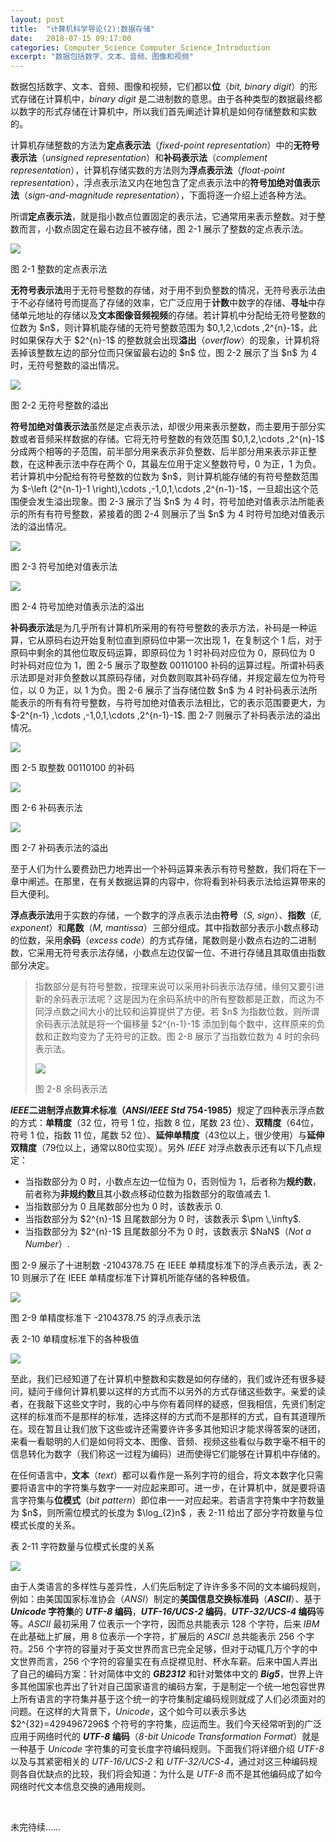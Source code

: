 ```yaml
---
layout: post
title:  "计算机科学导论(2):数据存储"
date:   2018-07-15 09:17:00
categories: Computer_Science Computer_Science_Introduction
excerpt: "数据包括数字、文本、音频、图像和视频"
---
```


<div class="post-style">

<p>数据包括数字、文本、音频、图像和视频，它们都以<strong>位</strong>（<em>bit, binary digit</em>）的形式存储在计算机中，<em>binary digit</em> 是二进制数的意思。由于各种类型的数据最终都以数字的形式存储在计算机中，所以我们首先阐述计算机是如何存储整数和实数的。</p>

<p>计算机存储整数的方法为<strong>定点表示法</strong>（<em>fixed-point representation</em>）中的<strong>无符号表示法</strong>（<em>unsigned representation</em>）和<strong>补码表示法</strong>（<em>complement representation</em>），计算机存储实数的方法则为<strong>浮点表示法</strong>（<em>float-point representation</em>），浮点表示法又内在地包含了定点表示法中的<strong>符号加绝对值表示法</strong>（<em>sign-and-magnitude representation</em>），下面将逐一介绍上述各种方法。</p>

<p>所谓<strong>定点表示法</strong>，就是指小数点位置固定的表示法，它通常用来表示整数。对于整数而言，小数点固定在最右边且不被存储，图 2-1 展示了整数的定点表示法。</p>

<p class="post-text-center"><img src="/assets/img/Natural_Science/Computer_Science/Introduction/fixed-point representation.png"></p>
<p class="post-text-tablename">图 2-1 整数的定点表示法</p>

<p><strong>无符号表示法</strong>用于无符号整数的存储，对于用不到负整数的情况，无符号表示法由于不必存储符号而提高了存储的效率，它广泛应用于<strong>计数</strong>中数字的存储、<strong>寻址</strong>中存储单元地址的存储以及<strong>文本图像音频视频</strong>的存储。若计算机中分配给无符号整数的位数为 $n$，则计算机能存储的无符号整数范围为  $0,1,2,\cdots ,2^{n}-1$，此时如果保存大于 $2^{n}-1$ 的整数就会出现<strong>溢出</strong>（<em>overflow</em>）的现象，计算机将丢掉该整数左边的部分位而只保留最右边的 $n$ 位，图 2-2 展示了当 $n$ 为 4 时，无符号整数的溢出情况。</p>

<p class="post-text-center"><img src="/assets/img/Natural_Science/Computer_Science/Introduction/overflow.png"></p>
<p class="post-text-tablename">图 2-2 无符号整数的溢出</p>

<p><strong>符号加绝对值表示法</strong>虽然是定点表示法，却很少用来表示整数，而主要用于部分实数或者音频采样数据的存储。它将无符号整数的有效范围 $0,1,2,\cdots ,2^{n}-1$ 分成两个相等的子范围，前半部分用来表示非负整数、后半部分用来表示非正整数，在这种表示法中存在两个 0，其最左位用于定义整数符号，0 为正，1 为负。若计算机中分配给有符号整数的位数为 $n$，则计算机能存储的有符号整数范围为  $-\left (2^{n-1}-1 \right),\cdots ,-1,0,1,\cdots ,2^{n-1}-1$，一旦超出这个范围便会发生溢出现象。图 2-3 展示了当 $n$ 为 4 时，符号加绝对值表示法所能表示的所有有符号整数，紧接着的图 2-4 则展示了当 $n$ 为 4 时符号加绝对值表示法的溢出情况。</p>

<p class="post-text-center"><img src="/assets/img/Natural_Science/Computer_Science/Introduction/sign-and-magnitude representation.png"></p>
<p class="post-text-tablename">图 2-3 符号加绝对值表示法</p>

<p class="post-text-center"><img src="/assets/img/Natural_Science/Computer_Science/Introduction/overflow 2.png"></p>
<p class="post-text-tablename">图 2-4 符号加绝对值表示法的溢出</p>

<p><strong>补码表示法</strong>是为几乎所有计算机所采用的有符号整数的表示方法，补码是一种运算，它从原码右边开始复制位直到原码位中第一次出现 1，在复制这个 1 后，对于原码中剩余的其他位取反码运算，即原码位为 1 时补码对应位为 0，原码位为 0 时补码对应位为 1，图 2-5 展示了取整数 00110100 补码的运算过程。所谓补码表示法即是对非负整数以其原码存储，对负数则取其补码存储，并规定最左位为符号位，以 0 为正，以 1 为负。图 2-6 展示了当存储位数 $n$ 为 4 时补码表示法所能表示的所有有符号整数，与符号加绝对值表示法相比，它的表示范围要更大，为 $-2^{n-1} ,\cdots ,-1,0,1,\cdots ,2^{n-1}-1$. 图 2-7 则展示了补码表示法的溢出情况。</p>

<p class="post-text-center"><img src="/assets/img/Natural_Science/Computer_Science/Introduction/complement operation.png"></p>
<p class="post-text-tablename">图 2-5 取整数 00110100 的补码</p>

<p class="post-text-center"><img src="/assets/img/Natural_Science/Computer_Science/Introduction/complement representation.png"></p>
<p class="post-text-tablename">图 2-6 补码表示法</p>

<p class="post-text-center"><img src="/assets/img/Natural_Science/Computer_Science/Introduction/overflow 3.png"></p>
<p class="post-text-tablename">图 2-7 补码表示法的溢出</p>

<p class="post-text-noindent">至于人们为什么要费劲巴力地弄出一个补码运算来表示有符号整数，我们将在下一章中阐述。在那里，在有关数据运算的内容中，你将看到补码表示法给运算带来的巨大便利。</p>

<p><strong>浮点表示法</strong>用于实数的存储，一个数字的浮点表示法由<strong>符号</strong>（<em>S, sign</em>）、<strong>指数</strong>（<em>E, exponent</em>）和<strong>尾数</strong>（<em>M, mantissa</em>）三部分组成。其中指数部分表示小数点移动的位数，采用<strong>余码</strong>（<em>excess code</em>）的方式存储，尾数则是小数点右边的二进制数，它采用无符号表示法存储，小数点左边仅留一位、不进行存储且其取值由指数部分决定。</p>

<blockquote>
指数部分是有符号整数，按理来说可以采用补码表示法存储，缘何又要引进新的余码表示法呢？这是因为在余码系统中的所有整数都是正数，而这为不同浮点数之间大小的比较和运算提供了方便。若 $n$ 为指数位数，则所谓余码表示法就是将一个偏移量 $2^{n-1}-1$ 添加到每个数中，这样原来的负数和正数均变为了无符号的正数。图 2-8 展示了当指数位数为 4 时的余码表示法。
<p class="post-text-center"><img src="/assets/img/Natural_Science/Computer_Science/Introduction/excess representation.png"></p>
<p class="post-text-tablename">图 2-8 余码表示法</p>
</blockquote>

<p class="post-text-noindent"><strong><em>IEEE</em>二进制浮点数算术标准（<em>ANSI/IEEE Std</em> 754-1985）</strong>规定了四种表示浮点数的方式：<strong>单精度</strong>（32 位，符号 1 位，指数 8 位，尾数 23 位）、<strong>双精度</strong>（64位，符号 1 位，指数 11 位，尾数 52 位）、<strong>延伸单精度</strong>（43位以上，很少使用）与<strong>延伸双精度</strong>（79位以上，通常以80位实现）。另外 <em>IEEE</em> 对浮点数表示还有以下几点规定：</p>

<ul>
<li>当指数部分为 0 时，小数点左边一位恒为 0，否则恒为 1，后者称为<strong>规约数</strong>，前者称为<strong>非规约数</strong>且其小数点移动位数为指数部分的取值减去 1.</li>
<li>当指数部分为 0 且尾数部分也为 0 时，该数表示 0.</li>
<li>当指数部分为 $2^{n}-1$ 且尾数部分为 0 时，该数表示 $\pm \,\infty$.</li>
<li>当指数部分为 $2^{n}-1$ 且尾数部分不为 0 时，该数表示 $NaN$（<em>Not a Number</em>）.</li>
</ul>

<p class="post-text-noindent">图 2-9 展示了十进制数 -2104378.75 在 IEEE 单精度标准下的浮点表示法，表 2-10 则展示了在 IEEE 单精度标准下计算机所能存储的各种极值。</p>

<p class="post-text-center"><img src="/assets/img/Natural_Science/Computer_Science/Introduction/floating-point representation.png"></p>
<p class="post-text-tablename">图 2-9 单精度标准下 -2104378.75 的浮点表示法</p>

<p class="post-text-tablename">表 2-10 单精度标准下的各种极值</p>
<p class="post-text-center"><img src="/assets/img/Natural_Science/Computer_Science/Introduction/extremum of float.png"></p>

<p>至此，我们已经知道了在计算机中整数和实数是如何存储的，我们或许还有很多疑问，疑问于缘何计算机要以这样的方式而不以另外的方式存储这些数字。亲爱的读者，在我敲下这些文字时，我的心中与你有着同样的疑惑，但我相信，先贤们制定这样的标准而不是那样的标准，选择这样的方式而不是那样的方式，自有其道理所在。现在暂且让我们放下这些或许还需要许许多多其他知识才能求得答案的谜团，来看一看聪明的人们是如何将文本、图像、音频、视频这些看似与数字毫不相干的信息转化为数字（我们称这一过程为编码）进而使得它们能够在计算机中存储的。</p>

<p>在任何语言中，<strong>文本</strong>（<em>text</em>）都可以看作是一系列字符的组合，将文本数字化只需要将语言中的字符集与数字一一对应起来即可。进一步，在计算机中，就是要将语言字符集与<strong>位模式</strong>（<em>bit pattern</em>）即位串一一对应起来。若语言字符集中字符数量为 $n$，则所需位模式的长度为 $\log_{2}n$ ，表 2-11 给出了部分字符数量与位模式长度的关系。</p>

<p class="post-text-tablename">表 2-11 字符数量与位模式长度的关系</p>
<p class="post-text-center"><img src="/assets/img/Natural_Science/Computer_Science/Introduction/relation of ns and lbp.png"></p>

<p class="post-text-noindent">由于人类语言的多样性与差异性，人们先后制定了许许多多不同的文本编码规则，例如：由美国国家标准协会（<em>ANSI</em>）制定的<strong>美国信息交换标准码</strong>（<em><strong>ASCII</strong></em>）、基于 <strong><em>Unicode</em> 字符集</strong>的 <strong><em>UTF-8</em> 编码</strong>，<strong><em>UTF-16/UCS-2</em> 编码</strong>，<strong><em>UTF-32/UCS-4</em> 编码</strong>等等。<em>ASCII</em>  最初采用 7 位表示一个字符，因而总共能表示 128 个字符，后来 <em>IBM</em> 在此基础上扩展，用 8 位表示一个字符，扩展后的 <em>ASCII</em> 总共能表示 256 个字符。256 个字符的容量对于英文世界而言已完全足够，但对于动辄几万个字的中文世界而言，256 个字符的容量实在有点捉襟见肘、杯水车薪。后来中国人弄出了自己的编码方案：针对简体中文的 <em><strong>GB2312</strong></em> 和针对繁体中文的 <em><strong>Big5</strong></em>，世界上许多其他国家也弄出了针对自己国家语言的编码方案，于是制定一个统一地包容世界上所有语言的字符集并基于这个统一的字符集制定编码规则就成了人们必须面对的问题。在这样的大背景下，<em>Unicode</em>，这个如今可以表示多达 $2^{32}=4294967296$ 个符号的字符集，应运而生。我们今天经常听到的广泛应用于网络时代的 <strong><em>UTF-8</em> 编码</strong>（<em>8-bit Unicode Transformation Format</em>）就是一种基于 <em>Unicode</em> 字符集的可变长度字符编码规则。下面我们将详细介绍 <em>UTF-8</em> 以及与其紧密相关的 <em>UTF-16/UCS-2</em> 和 <em>UTF-32/UCS-4</em>，通过对这三种编码规则各自优缺点的比较，我们将会知道：为什么是 <em>UTF-8</em> 而不是其他编码成了如今网络时代文本信息交换的通用规则。</p>

<br>
<p class="post-text-noindent">未完待续……</p>

</div>